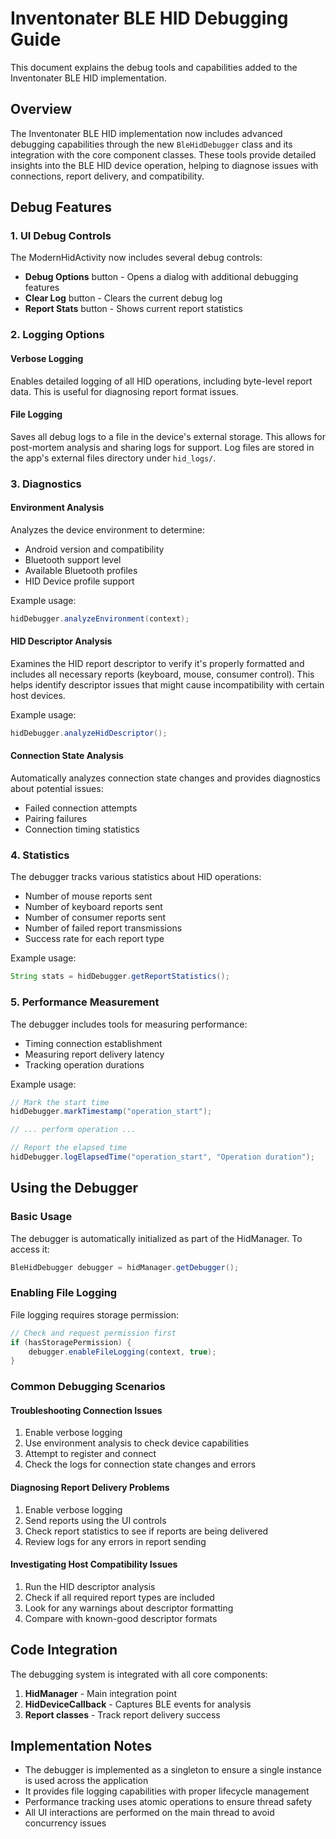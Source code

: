 # Inventonater BLE HID Debugging Guide

This document explains the debug tools and capabilities added to the Inventonater BLE HID implementation.

## Overview

The Inventonater BLE HID implementation now includes advanced debugging capabilities through the new `BleHidDebugger` class and its integration with the core component classes. These tools provide detailed insights into the BLE HID device operation, helping to diagnose issues with connections, report delivery, and compatibility.

## Debug Features

### 1. UI Debug Controls

The ModernHidActivity now includes several debug controls:
- **Debug Options** button - Opens a dialog with additional debugging features
- **Clear Log** button - Clears the current debug log
- **Report Stats** button - Shows current report statistics

### 2. Logging Options

#### Verbose Logging
Enables detailed logging of all HID operations, including byte-level report data. This is useful for diagnosing report format issues.

#### File Logging
Saves all debug logs to a file in the device's external storage. This allows for post-mortem analysis and sharing logs for support. Log files are stored in the app's external files directory under `hid_logs/`.

### 3. Diagnostics

#### Environment Analysis
Analyzes the device environment to determine:
- Android version and compatibility
- Bluetooth support level
- Available Bluetooth profiles
- HID Device profile support

Example usage:
```java
hidDebugger.analyzeEnvironment(context);
```

#### HID Descriptor Analysis
Examines the HID report descriptor to verify it's properly formatted and includes all necessary reports (keyboard, mouse, consumer control). This helps identify descriptor issues that might cause incompatibility with certain host devices.

Example usage:
```java
hidDebugger.analyzeHidDescriptor();
```

#### Connection State Analysis
Automatically analyzes connection state changes and provides diagnostics about potential issues:
- Failed connection attempts
- Pairing failures
- Connection timing statistics

### 4. Statistics

The debugger tracks various statistics about HID operations:
- Number of mouse reports sent
- Number of keyboard reports sent
- Number of consumer reports sent
- Number of failed report transmissions
- Success rate for each report type

Example usage:
```java
String stats = hidDebugger.getReportStatistics();
```

### 5. Performance Measurement

The debugger includes tools for measuring performance:
- Timing connection establishment
- Measuring report delivery latency
- Tracking operation durations

Example usage:
```java
// Mark the start time
hidDebugger.markTimestamp("operation_start");

// ... perform operation ...

// Report the elapsed time
hidDebugger.logElapsedTime("operation_start", "Operation duration");
```

## Using the Debugger

### Basic Usage

The debugger is automatically initialized as part of the HidManager. To access it:

```java
BleHidDebugger debugger = hidManager.getDebugger();
```

### Enabling File Logging

File logging requires storage permission:

```java
// Check and request permission first
if (hasStoragePermission) {
    debugger.enableFileLogging(context, true);
}
```

### Common Debugging Scenarios

#### Troubleshooting Connection Issues
1. Enable verbose logging
2. Use environment analysis to check device capabilities
3. Attempt to register and connect
4. Check the logs for connection state changes and errors

#### Diagnosing Report Delivery Problems
1. Enable verbose logging
2. Send reports using the UI controls
3. Check report statistics to see if reports are being delivered
4. Review logs for any errors in report sending

#### Investigating Host Compatibility Issues
1. Run the HID descriptor analysis
2. Check if all required report types are included
3. Look for any warnings about descriptor formatting
4. Compare with known-good descriptor formats

## Code Integration

The debugging system is integrated with all core components:

1. **HidManager** - Main integration point
2. **HidDeviceCallback** - Captures BLE events for analysis
3. **Report classes** - Track report delivery success

## Implementation Notes

- The debugger is implemented as a singleton to ensure a single instance is used across the application
- It provides file logging capabilities with proper lifecycle management
- Performance tracking uses atomic operations to ensure thread safety
- All UI interactions are performed on the main thread to avoid concurrency issues
